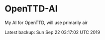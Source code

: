 # OpenTTD-AI
My AI for OpenTTD, will use primarily air

Latest backup: Sun Sep 22 03:17:02 UTC 2019
